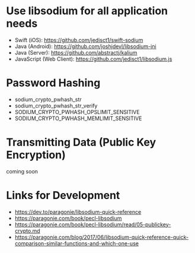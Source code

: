 # Use libsodium for all application needs
* Swift (iOS): https://github.com/jedisct1/swift-sodium
* Java (Android): https://github.com/joshjdevl/libsodium-jni
* Java (Server): https://github.com/abstractj/kalium
* JavaScript (Web Client): https://github.com/jedisct1/libsodium.js

# Password Hashing
* sodium_crypto_pwhash_str
* sodium_crypto_pwhash_str_verify
* SODIUM_CRYPTO_PWHASH_OPSLIMIT_SENSITIVE	
* SODIUM_CRYPTO_PWHASH_MEMLIMIT_SENSITIVE

# Transmitting Data (Public Key Encryption)
coming soon

# Links for Development
* https://dev.to/paragonie/libsodium-quick-reference
* https://paragonie.com/book/pecl-libsodium
* https://paragonie.com/book/pecl-libsodium/read/05-publickey-crypto.md
* https://paragonie.com/blog/2017/06/libsodium-quick-reference-quick-comparison-similar-functions-and-which-one-use

